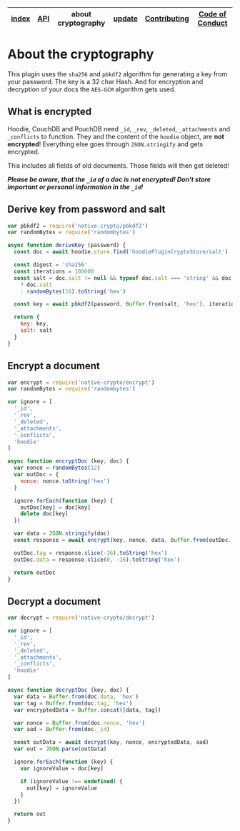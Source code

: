 | [index](../README.md) | [API](./api.md) | about cryptography | [update](./update.md) | [Contributing](../CONTRIBUTING.md) | [Code of Conduct](../CODE_OF_CONDUCT.md) |
|-----------------------|-----------------|--------------------|-----------------------|-----------------------------------|------------------------------------------|

# About the cryptography

This plugin uses the `sha256` and `pbkdf2` algorithm for generating a key from your password. The key is a 32 char Hash. And for encryption and decryption of your docs the `AES-GCM` algorithm gets used.

## What is encrypted

Hoodie, CouchDB and PouchDB need `_id`, `_rev`, `_deleted`, `_attachments` and `_conflicts` to function. They and the content of the `hoodie` object, are **not encrypted**!
Everything else goes through `JSON.stringify` and gets encrypted.

This includes all fields of old documents. Those fields will then get deleted!

**_Please be aware, that the `_id` of a doc is not encrypted! Don't store important or personal information in the `_id`!_**

## Derive key from password and salt

```javascript
var pbkdf2 = require('native-crypto/pbkdf2')
var randomBytes = require('randombytes')

async function deriveKey (password) {
  const doc = await hoodie.store.find('hoodiePluginCryptoStore/salt')

  const digest = 'sha256'
  const iterations = 100000
  const salt = doc.salt != null && typeof doc.salt === 'string' && doc.salt.length === 32
    ? doc.salt
    : randomBytes(16).toString('hex')

  const key = await pbkdf2(password, Buffer.from(salt, 'hex'), iterations, 256 / 8, digest)

  return {
    key: key,
    salt: salt
  }
}
```

## Encrypt a document

```javascript
var encrypt = require('native-crypto/encrypt')
var randomBytes = require('randombytes')

var ignore = [
  '_id',
  '_rev',
  '_deleted',
  '_attachments',
  '_conflicts',
  'hoodie'
]

async function encryptDoc (key, doc) {
  var nonce = randomBytes(12)
  var outDoc = {
    nonce: nonce.toString('hex')
  }

  ignore.forEach(function (key) {
    outDoc[key] = doc[key]
    delete doc[key]
  })

  var data = JSON.stringify(doc)
  const response = await encrypt(key, nonce, data, Buffer.from(outDoc._id))

  outDoc.tag = response.slice(-16).toString('hex')
  outDoc.data = response.slice(0, -16).toString('hex')

  return outDoc
}
```

## Decrypt a document

```javascript
var decrypt = require('native-crypto/decrypt')

var ignore = [
  '_id',
  '_rev',
  '_deleted',
  '_attachments',
  '_conflicts',
  'hoodie'
]

async function decryptDoc (key, doc) {
  var data = Buffer.from(doc.data, 'hex')
  var tag = Buffer.from(doc.tag, 'hex')
  var encryptedData = Buffer.concat([data, tag])

  var nonce = Buffer.from(doc.nonce, 'hex')
  var aad = Buffer.from(doc._id)

  const outData = await decrypt(key, nonce, encryptedData, aad)
  var out = JSON.parse(outData)

  ignore.forEach(function (key) {
    var ignoreValue = doc[key]

    if (ignoreValue !== undefined) {
      out[key] = ignoreValue
    }
  })

  return out
}
```
